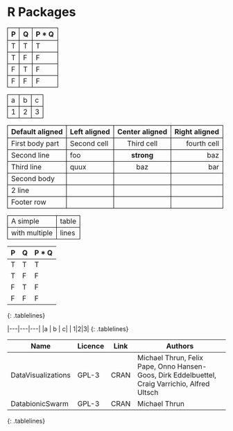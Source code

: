 


# R Packages


<style>
.tablelines table, .tablelines td, .tablelines th {
        border: 1px solid black;
        }
</style>

<table class="tablelines">
  <thead>
    <tr>
      <th>P</th>
      <th>Q</th>
      <th>P * Q</th>
    </tr>
  </thead>
  <tbody>
    <tr>
      <td>T</td>
      <td>T</td>
      <td>T</td>
    </tr>
    <tr>
      <td>T</td>
      <td>F</td>
      <td>F</td>
    </tr>
    <tr>
      <td>F</td>
      <td>T</td>
      <td>F</td>
    </tr>
    <tr>
      <td>F</td>
      <td>F</td>
      <td>F</td>
    </tr>
  </tbody>
</table>

<table class="tablelines">
  <tbody>
    <tr>
      <td>a</td>
      <td>b</td>
      <td>c</td>
    </tr>
    <tr>
      <td>1</td>
      <td>2</td>
      <td>3</td>
    </tr>
  </tbody>
</table>

<table class="tablelines">
  <thead>
    <tr>
      <th>Default aligned</th>
      <th style="text-align: left">Left aligned</th>
      <th style="text-align: center">Center aligned</th>
      <th style="text-align: right">Right aligned</th>
    </tr>
  </thead>
  <tbody>
    <tr>
      <td>First body part</td>
      <td style="text-align: left">Second cell</td>
      <td style="text-align: center">Third cell</td>
      <td style="text-align: right">fourth cell</td>
    </tr>
    <tr>
      <td>Second line</td>
      <td style="text-align: left">foo</td>
      <td style="text-align: center"><strong>strong</strong></td>
      <td style="text-align: right">baz</td>
    </tr>
    <tr>
      <td>Third line</td>
      <td style="text-align: left">quux</td>
      <td style="text-align: center">baz</td>
      <td style="text-align: right">bar</td>
    </tr>
  </tbody>
  <tbody>
    <tr>
      <td>Second body</td>
      <td style="text-align: left"> </td>
      <td style="text-align: center"> </td>
      <td style="text-align: right"> </td>
    </tr>
    <tr>
      <td>2 line</td>
      <td style="text-align: left"> </td>
      <td style="text-align: center"> </td>
      <td style="text-align: right"> </td>
    </tr>
  </tbody>
  <tfoot>
    <tr>
      <td>Footer row</td>
      <td style="text-align: left"> </td>
      <td style="text-align: center"> </td>
      <td style="text-align: right"> </td>
    </tr>
  </tfoot>
</table>

<table class="tablelines">
  <tbody>
    <tr>
      <td>A simple</td>
      <td>table</td>
    </tr>
    <tr>
      <td>with multiple</td>
      <td>lines</td>
    </tr>
  </tbody>
</table>


<style>
.tablelines table, .tablelines td, .tablelines th {
        border: 1px solid black;
        }
</style>

| P | Q | P * Q |
| - | - | - |
| T | T | T |
| T | F | F |
| F | T | F |
| F | F | F |
{: .tablelines}

|---|---|---|
|a  | b | c|
| 1|2|3|
{: .tablelines}

| Name                | Licence    | Link | Authors                                                                                        |
|---------------------|------------|------|------------------------------------------------------------------------------------------------|
| DataVisualizations  | GPL-3      | CRAN | Michael Thrun, Felix Pape, Onno Hansen-Goos, Dirk Eddelbuettel, Craig Varrichio, Alfred Ultsch |
| DatabionicSwarm     | GPL-3      | CRAN | Michael Thrun                                                                                  |

{: .tablelines}

